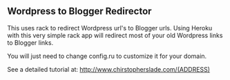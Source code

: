 Wordpress to Blogger Redirector
--------------------------------

This uses rack to redirect Wordpress url's to Blogger urls.  Using Heroku with this very simple rack app will redirect most of your old Wordpress links to Blogger links.

You will just need to change config.ru to customize it for your domain.

See a detailed tutorial at: http://www.chirstopherslade.com/(ADDRESS)